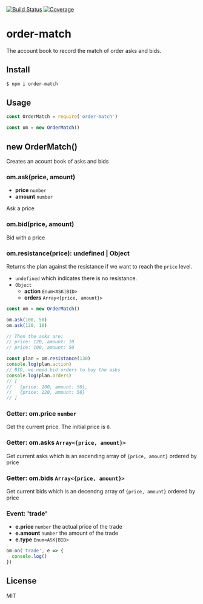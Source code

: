 [![Build Status](https://travis-ci.org/kaelzhang/order-match.svg?branch=master)](https://travis-ci.org/kaelzhang/order-match)
[![Coverage](https://codecov.io/gh/kaelzhang/order-match/branch/master/graph/badge.svg)](https://codecov.io/gh/kaelzhang/order-match)
<!-- optional appveyor tst
[![Windows Build Status](https://ci.appveyor.com/api/projects/status/github/kaelzhang/order-match?branch=master&svg=true)](https://ci.appveyor.com/project/kaelzhang/order-match)
-->
<!-- optional npm version
[![NPM version](https://badge.fury.io/js/order-match.svg)](http://badge.fury.io/js/order-match)
-->
<!-- optional npm downloads
[![npm module downloads per month](http://img.shields.io/npm/dm/order-match.svg)](https://www.npmjs.org/package/order-match)
-->
<!-- optional dependency status
[![Dependency Status](https://david-dm.org/kaelzhang/order-match.svg)](https://david-dm.org/kaelzhang/order-match)
-->

# order-match

The account book to record the match of order asks and bids.

## Install

```sh
$ npm i order-match
```

## Usage

```js
const OrderMatch = require('order-match')

const om = new OrderMatch()
```

## new OrderMatch()

Creates an acount book of asks and bids

### om.ask(price, amount)

- **price** `number`
- **amount** `number`

Ask a price

### om.bid(price, amount)

Bid with a price

### om.resistance(price): undefined | Object

Returns the plan against the resistance if we want to reach the `price` level.
- `undefined` which indicates there is no resistance.
- `Object`
  - **action** `Enum<ASK|BID>`
  - **orders** `Array<{price, amount}>`

```js
const om = new OrderMatch()

om.ask(100, 50)
om.ask(120, 10)

// Then the asks are:
// price: 120, amount: 10
// price: 100, amount: 50

const plan = om.resistance(130)
console.log(plan.action)
// BID, we need bid orders to buy the asks
console.log(plan.orders)
// [
//   {price: 100, amount: 50},
//   {price: 120, amount: 50}
// ]
```

### Getter: om.price `number`

Get the current price. The initial price is `0`.

### Getter: om.asks `Array<{price, amount}>`

Get current asks which is an ascending array of `{price, amount}` ordered by price

### Getter: om.bids `Array<{price, amount}>`

Get current bids which is an decendng array of `{price, amount}` ordered by price

### Event: 'trade'

- **e.price** `number` the actual price of the trade
- **e.amount** `number` the amount of the trade
- **e.type** `Enum<ASK|BID>`

```js
om.on('trade', e => {
  console.log()
})
```

## License

MIT
